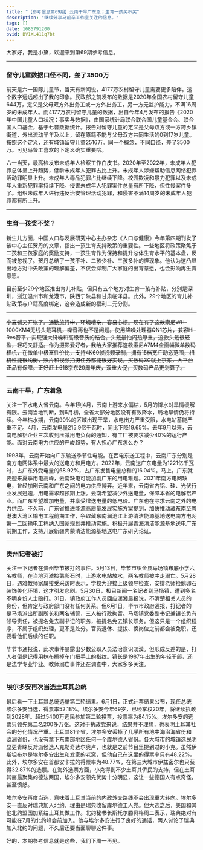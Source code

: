 ```yaml
---
title: "【参考信息第69期】云南干旱广东急；生育一孩奖不奖"
description: "继续分享马前卒工作室关注的信息。"
tags: []
date: 1685791200
bvid: BV1XL411q7bt
---
```

大家好，我是小黛，欢迎来到第69期参考信息。

---

### 留守儿童数据口径不同，差了3500万

前天是六一国际儿童节，当天有新闻说，4177万农村留守儿童需要更多陪伴。这个数字远远超出了我的印象。民政部之前发布的数据是2020年全国农村留守儿童644万，定义是父母双方外出务工或一方外出务工，另一方无监护能力，不满16周岁的未成年人。而4177万农村留守儿童的数据，出自今年4月发布的报告《2020年中国儿童人口状况：事实与数据》，由国家统计局联合联合国儿童基金会、联合国人口基金，基于七普数据统计。报告对留守儿童的定义是父母双方或一方跨乡镇街道，外出流动半年及以上，留在原籍不能与父母双方共同生活的0到17岁儿童。按照这个定义，还有城镇留守儿童2516万。同一个概念，不同口径，差了3500万。可见马督工喜欢的下定义确实重要哈。

六一当天，最高检发布未成年人检察工作白皮书。2020年至2022年，未成年人犯罪总体呈上升趋势，低龄未成年人犯罪占比上升。未成年人涉嫌帮助信息网络犯罪活动罪明显上升。未成年人毒品犯罪占比继续下降。校园欺凌和暴力犯罪以及未成年人重新犯罪率持续下降。侵害未成年人犯罪案件总量有所下降，但性侵案件多了。组织未成年人进行违反治安管理活动犯罪，和侵害不满14周岁的未成年人犯罪都有所上升。

---

### 生育一孩奖不奖？

新生儿方面，中国人口与发展研究中心主办杂志《人口与健康》今年第四期刊发了该中心主任贺丹的文章，指出一孩生育支持政策的重要性。一些地区将政策聚焦于二孩和三孩家庭的奖励支持，一孩生育作为保持和提升总体生育水平的基本盘，反而被忽视了。贺丹总结了一孩不补、二孩少补、三孩多补的怪现象。他认为这凸显出地方对中央政策的理解偏差，不仅会抑制广大家庭的出育意愿，也会影响再生育意愿。

目前至少29个地区推出育儿补贴，但只有五个地方对生育一孩有补贴，分别是深圳，浙江温州市和龙港市，陕西宁陕县和甘肃临泽县。此外，29个地区的育儿补贴政策与户籍高度绑定，这会造成新的福利二元分割。

---

~~小麦铺又开张了。通勤旅行中，环境嘈杂，容易心烦。现在有了这款索尼WH-1000XM4无线头戴耳机，噪音再也不是问题。使用降噪处理器QN1芯片，兼容Hi-Res音平，实现强大降噪和高级音质的结合。头戴最怕闷热厚重，这款头戴很轻盈，轻巧又舒适。作为摄影爱好者，我给大家推荐这款索尼A7M4全画幅微单数码相机，在微单中极富性价比，支持4K60帧视频录制，拥有15档宽广动态范围，相机性能很均衡，照片和视频拍摄任务都能很好实现。买数码3C就上京东，大平台正品有保障。正好赶上618京东20周年庆，双重大促，买数码产品更划算了。~~

---

### 云南干旱，广东着急

关注一下水电大省云南。今年1到4月，云南上游来水偏枯，5月的降水对旱情缓解有限。云南当地判断，到6月初，全省大部分地区没有有效降水，局地旱情仍将持续。今年枯水期，云南90%的区域出现干旱，水电出力严重受限，水电站蓄能严重不足。4月，云南发电量215.9亿千瓦时，同比下降19.65%。去年9月以来，云南电解铝企业三次收到压减用电负荷的通知，有工厂被要求减少40%的运行产能。面对云南电力供应的严峻趋势，有人担心广东怎么办？

1993年，云南开始向广东输送季节性电能。在西电东送工程中，云南广东分别是南方电网体系中最大的送电方和用电方。2022年，云南送广东电量为1221亿千瓦时，占广东外受电量的68.92%，占广东发售电量总和的16.04%。马上，广东就要迎来夏季用电高峰，云南缺电可能加剧广东的用电难题。2021年南方电网缺电，曾经加剧云南和广东之间的电力供应博弈。近年来，云南省内铝、硅、光伏行业发展迅速，用电需求超预期上涨。云南希望减少外送电量，保障本省的电解铝产业。而广东希望增加电量，并享受增送电量的低电价。广东也在寻求云南之外的电力供应。不久前，广东省推进能源高质量发展实施方案提到，加快推动藏东南至粤港澳大湾区输电工程前期工作，争取藏东南澜沧江上游清洁能源基地送电南方电网第一二回输电工程纳入国家规划并推动实施。积极开展青海清洁能源基地送电广东前期工作，支持开展新疆内蒙清洁能源基地送电广东研究论证。

---

### 贵州记者被打

关注一下记者在贵州毕节被打的事件。5月13日，毕节市织金县马场镇布底小学六名教师，在当地河滩捡鹅卵石时，上游水电站放水，两名教师被冲走溺亡。5月28日，遇难教师家属接受采访时表示，学校为迎接上级领导检查，安排老师捡鹅卵石装饰美化环境，这才引发悲剧。5月30日，极目新闻一名记者到马场镇，遭到多名不明身份人士殴打。31日，镇政府工作人员回应潇湘晨报说，不清楚相关人员的身份，但肯定与政府部门没有任何关系。但6月1日，毕节市政府通报，打记者的是马场派出所副所长和两名辅警，三人被行政拘留。马场镇党委副书记兼镇长负有领导责任，被提名免去副书记的职务，被提名免去镇长职务。但这只是一个组织程序，不属于组织处理，更不是处分。官员退休、提拔、换岗位之前都会被免职，还要看他们后续的任职。

毕节市通报说，此次事件暴露出少数公职人员法治意识淡漠。但形成反差的是，打人者倒是记得用抹布擦掉车门把手上的指纹。镇长是1987年出生的年轻干部，还是法学专业毕业。教师溺亡事件还在调查中，大家多多关注。

---

### 埃尔多安再次当选土耳其总统

最后看一下土耳其总统选举第二轮结果。6月1日，正式计票结果公布，现任总统埃尔多安当选，得票率52.18%。埃尔多安今年69岁，已经掌权20年，将继续执政到2028年。超过5400万选民参加第二轮投票，投票率为84.15%。埃尔多安的选票只领先第二名200多万张。这对于执政党来说，结果并不理想，也表明土耳其社会的分化情况严重。土耳其81个省，埃尔多安丢掉了几乎所有地中海沿海省份和欧洲省份，也没有拿下东南部地区任何一个库尔德人省份。各大城市的城镇选民明显更青睐反对派候选人克勒奇达尔奥卢，也就是之前节目里提到过的小克。虽然伊斯坦布尔是埃尔多安出生和发家的老窝，但他自己在这里的得票率只有48.22%。此外，埃尔多安在首都安卡拉的得票率为48.77%，在第三大城市伊兹密尔也只获得32.87%的选票。在海外选票方面，小克得到不少土耳其侨民的支持，但在土耳其裔最聚集的德法两国，埃尔多安领先优势十分明显，这让一些德国人有点奇怪，甚至愤怒。

埃尔多安再度当选，意味着土耳其当前的内政外交路线不会出现重大转向。埃尔多安一直反对瑞典加入北约，理由是瑞典收留库尔德工人党。但大选之后，美国和其他北约盟国加紧给土耳其做工作。北约秘书长斯托尔滕贝格周二表示，瑞典绝对有可能在7月的北约峰会前加入。他与埃尔多安进行了良好的通话，两人讨论了瑞典加入北约的问题，不久后还要当面聊聊这件事。

好的，本期参考信息就是这些，我们下周一再见。

